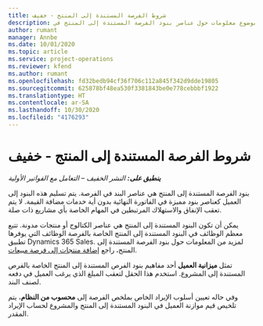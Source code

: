 ```yaml
---
title: شروط الفرصة المستندة إلى المنتج - خفيف
description: يوفر هذا الموضوع معلومات حول عناصر بنود الفرصة المستندة إلى المنتج في Project Operations.
author: rumant
manager: Annbe
ms.date: 10/01/2020
ms.topic: article
ms.service: project-operations
ms.reviewer: kfend
ms.author: rumant
ms.openlocfilehash: fd32bedb94cf36f706c112a845f342d9dde19805
ms.sourcegitcommit: 625878bf48ea530f3381843be0e778cebbbf1922
ms.translationtype: HT
ms.contentlocale: ar-SA
ms.lasthandoff: 10/30/2020
ms.locfileid: "4176293"
---
```

# <a name="product-based-opportunity-lines---lite"></a>شروط الفرصة المستندة إلى المنتج - خفيف

_**ينطبق على:** النشر الخفيف – التعامل مع الفواتير الأولية_

بنود الفرصة المستندة إلى المنتج هي عناصر البند في الفرصة. يتم تسليم هذه البنود إلى العميل كعناصر بنود مميزة في الفاتورة النهائية بدون أية خدمات مضافة القيمة. لا يتم تعقب الإنفاق والاستهلاك المرتبطين في المهام الخاصة بأي مشاريع ذات صلة.

يمكن أن تكون البنود المستندة إلى المنتج هي عناصر الكتالوج أو منتجات مدونة. تتبع معظم الوظائف في البنود المستندة إلى المنتج الخاصة بالفرصة الوظائف التي يوفرها تطبيق Dynamics 365 Sales. لمزيد من المعلومات حول بنود الفرصة المستندة إلى المنتج، راجع [إضافة منتجات إلى فرصة مبيعات](https://docs.microsoft.com/dynamics365/sales-enterprise/add-products-opportunity).

تمثل **ميزانية العميل** أحد مفاهيم بنود الفرص المستندة إلى المنتج الخاصة بالفرص المستندة إلى المشروع. استخدم هذا الحقل لتعقب المبلغ الذي يرغب العميل في دفعه لصنف البند.

وفي حاله تعيين أسلوب الإيراد الخاص بملخص الفرصة إلى **محسوب من النظام**، يتم تلخيص قيم موازنة العميل في البنود المستندة إلى المنتج والمشروع لحساب الإيراد المقدر.

